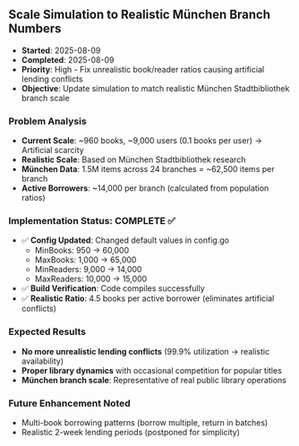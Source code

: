 ## Scale Simulation to Realistic München Branch Numbers
- **Started**: 2025-08-09
- **Completed**: 2025-08-09
- **Priority**: High - Fix unrealistic book/reader ratios causing artificial lending conflicts
- **Objective**: Update simulation to match realistic München Stadtbibliothek branch scale

### Problem Analysis
- **Current Scale**: ~960 books, ~9,000 users (0.1 books per user) → Artificial scarcity
- **Realistic Scale**: Based on München Stadtbibliothek research
- **München Data**: 1.5M items across 24 branches = ~62,500 items per branch
- **Active Borrowers**: ~14,000 per branch (calculated from population ratios)

### Implementation Status: COMPLETE ✅
- ✅ **Config Updated**: Changed default values in config.go
  - MinBooks: 950 → 60,000
  - MaxBooks: 1,000 → 65,000  
  - MinReaders: 9,000 → 14,000
  - MaxReaders: 10,000 → 15,000
- ✅ **Build Verification**: Code compiles successfully
- ✅ **Realistic Ratio**: 4.5 books per active borrower (eliminates artificial conflicts)

### Expected Results
- **No more unrealistic lending conflicts** (99.9% utilization → realistic availability)
- **Proper library dynamics** with occasional competition for popular titles
- **München branch scale**: Representative of real public library operations

### Future Enhancement Noted
- Multi-book borrowing patterns (borrow multiple, return in batches)
- Realistic 2-week lending periods (postponed for simplicity)
